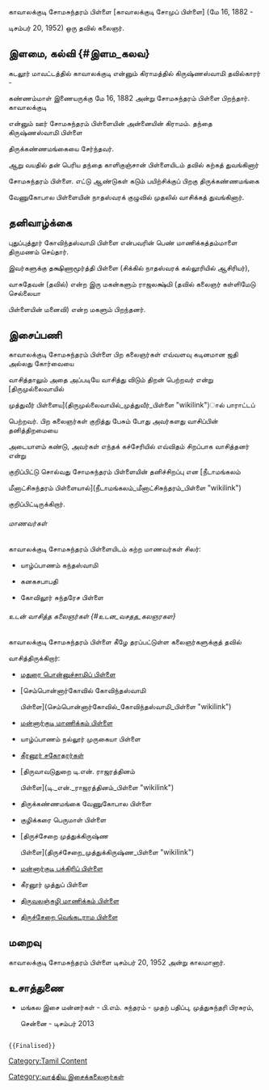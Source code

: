 காவாலக்குடி சோமசுந்தரம் பிள்ளை \[காவாலக்குடி சோமுப் பிள்ளை\] (மே 16, 1882 -
டிசம்பர் 20, 1952) ஒரு தவில் கலைஞர்.

## இளமை, கல்வி {#இளம_கலவ}

கடலூர் மாவட்டத்தில் காவாலக்குடி என்னும் கிராமத்தில் கிருஷ்ணஸ்வாமி தவில்காரர் -
கண்ணம்மாள் இணையருக்கு மே 16, 1882 அன்று சோமசுந்தரம் பிள்ளை பிறந்தார். காவாலக்குடி
என்னும் ஊர் சோமசுந்தரம் பிள்ளையின் அன்னையின் கிராமம். தந்தை கிருஷ்ணஸ்வாமி பிள்ளை
திருக்கண்ணமங்கையை சேர்ந்தவர்.

ஆறு வயதில் தன் பெரிய தந்தை காளிகுஞ்சான் பிள்ளையிடம் தவில் கற்கத் துவங்கினார்
சோமசுந்தரம் பிள்ளை. எட்டு ஆண்டுகள் கடும் பயிற்சிக்குப் பிறகு திருக்கண்ணமங்கை
வேணுகோபால பிள்ளையின் நாதஸ்வரக் குழுவில் முதலில் வாசிக்கத் துவங்கினார்.

## தனிவாழ்க்கை

புதுப்புத்தூர் கோவிந்தஸ்வாமி பிள்ளை என்பவரின் பெண் மாணிக்கத்தம்மாளை திருமணம் செய்தார்.
இவர்களுக்கு தக்ஷிணாமூர்த்தி பிள்ளை (சிக்கில் நாதஸ்வரக் கல்லூரியில் ஆசிரியர்),
வாசுதேவன் (தவில்) என்ற இரு மகன்களும் ராஜலக்ஷ்மி (தவில் கலைஞர் கள்ளிமேடு செல்லையா
பிள்ளையின் மனைவி) என்ற மகளும் பிறந்தனர்.

## இசைப்பணி

காவாலக்குடி சோமசுந்தரம் பிள்ளை பிற கலைஞர்கள் எவ்வளவு கடினமான ஜதி அல்லது கோர்வையை
வாசித்தாலும் அதை அப்படியே வாசித்து விடும் திறன் பெற்றவர் என்று [திருமுல்லைவாயில்
முத்துவீர் பிள்ளைய](திருமுல்லைவாயில்_முத்துவீர்_பிள்ளை "wikilink")ால் பாராட்டப்
பெற்றவர். பிற கலைஞர்கள் குறித்து பேசும் போது அவர்களது வாசிப்பின் தனித்திறமையை
அடையாளம் கண்டு, அவர்கள் எந்தக் கச்சேரியில் எவ்விதம் சிறப்பாக வாசித்தனர் என்று
குறிப்பிட்டு சொல்வது சோமசுந்தரம் பிள்ளையின் தனிச்சிறப்பு என [நீடாமங்கலம்
மீனாட்சிசுந்தரம் பிள்ளையால்](நீடாமங்கலம்_மீனாட்சிசுந்தரம்_பிள்ளை "wikilink")
குறிப்பிட்டிருக்கிறார்.

###### மாணவர்கள்

காவாலக்குடி சோமசுந்தரம் பிள்ளையிடம் கற்ற மாணவர்கள் சிலர்:

-   யாழ்ப்பாணம் கந்தஸ்வாமி
-   கனகசபாபதி
-   கோவிலூர் சுந்தரேச பிள்ளை

###### உடன் வாசித்த கலைஞர்கள் {#உடன_வசதத_கலஞரகள}

காவாலக்குடி சோமசுந்தரம் பிள்ளை கீழே தரப்பட்டுள்ள கலைஞர்களுக்குத் தவில்
வாசித்திருக்கிறார்:

-   [மதுரை பொன்னுச்சாமிப் பிள்ளை](மதுரை_பொன்னுச்சாமிப்_பிள்ளை "wikilink")
-   [செம்பொன்னார்கோவில் கோவிந்தஸ்வாமி
    பிள்ளை](செம்பொன்னார்கோவில்_கோவிந்தஸ்வாமி_பிள்ளை "wikilink")
-   [மன்னார்குடி மாணிக்கம் பிள்ளை](மன்னார்குடி_மாணிக்கம்_பிள்ளை "wikilink")
-   யாழ்ப்பாணம் நல்லூர் முருகையா பிள்ளை
-   [கீரனூர் சகோதரர்கள்](கீரனூர்_சின்னத்தம்பி_பிள்ளை "wikilink")
-   [திருவாவடுதுறை டி.என். ராஜரத்தினம்
    பிள்ளை](டி._என்._ராஜரத்தினம்_பிள்ளை "wikilink")
-   திருக்கண்ணமங்கை வேணுகோபால பிள்ளை
-   குழிக்கரை பெருமாள் பிள்ளை
-   [திருச்சேறை முத்துக்கிருஷ்ண
    பிள்ளை](திருச்சேறை_முத்துக்கிருஷ்ண_பிள்ளை "wikilink")
-   [மன்னார்குடி பக்கிரிப் பிள்ளை](மன்னார்குடி_பக்கிரிப்_பிள்ளை "wikilink")
-   கீரனூர் முத்துப் பிள்ளை
-   [திருவலஞ்சுழி மாணிக்கம் பிள்ளை](திருவலஞ்சுழி_மாணிக்கம்_பிள்ளை "wikilink")
-   [திருச்சேறை வெங்கடராம பிள்ளை](திருச்சேறை_வெங்கடராம_பிள்ளை "wikilink")

## மறைவு

காவாலக்குடி சோமசுந்தரம் பிள்ளை டிசம்பர் 20, 1952 அன்று காலமானார்.

## உசாத்துணை

-   மங்கல இசை மன்னர்கள் - பி.எம். சுந்தரம் - முதற் பதிப்பு, முத்துசுந்தரி பிரசுரம்,
    சென்னை - டிசம்பர் 2013

```{=mediawiki}
{{Finalised}}
```
[Category:Tamil Content](Category:Tamil_Content "wikilink")
[Category:வாத்திய இசைக்கலைஞர்கள்](Category:வாத்திய_இசைக்கலைஞர்கள் "wikilink")
